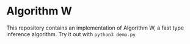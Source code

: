 # Algorithm W
This repository contains an implementation of Algorithm W, a fast type inference algorithm.
Try it out with `python3 demo.py`
